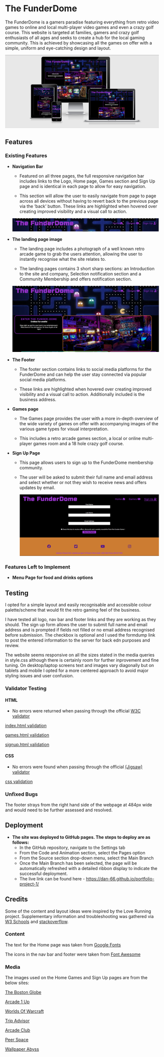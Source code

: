 # The FunderDome

The FunderDome is a gamers paradise featuring everything from retro video games to online and local  multi-player video games and even a crazy golf course. This website is targeted at families, gamers and crazy golf enthusiasts of all ages and seeks to create a hub for the local gaming community. This is achieved by showcasing all the games on offer with a simple, uniform and eye-catching design and layout.

![Devices](assets/images/devicesnip.PNG)

## Features

### Existing Features
 *  **Navigation Bar**

    * Featured on all three pages, the full responsive navigation bar includes links to the Logo, Home page, Games section and Sign Up page and is identical in each page to allow for easy navigation.

    * This section will allow the user to easily navigate from page to page across all devices without having to revert back to the previous page via the ‘back’ button. These links are highlighted when hovered over creating improved visibility and a visual call to action.

    ![Nav Bar](assets/images/navbar.PNG)

*   **The landing page image**

    * The landing page includes a photograph of a well known retro arcade game to grab the users attention, allowing the user to instantly recognise what the site relates to. 
    
    * The landing pages contains 3 short sharp sections: an Introduction to the site and company, Selection notification section and a Community Membership and offers notification section.

    ![Landing Page](assets/images/landingpage.PNG)

*   **The Footer**

    * The footer section contains links to social media platforms for the FunderDome and can help the user stay connected via popular social media platforms. 
    
    * These links are highlighted when hovered over creating improved visibility and a visual call to action. Additionally included is the business address.

*   **Games page**

    * The Games page provides the user with a more in-depth overview of the wide variety of games on offer with accompanying images of the various game types for visual interpretation. 
    
    * This includes a retro arcade games section, a local or online multi-player games room and a 18 hole crazy golf course.


*   **Sign Up Page**

    * This page allows users to sign up to the FunderDome membership community. 
    
    *   The user will be asked to submit their full name and email address and select whether or not they wish to receive news and offers updates by email.

        ![Sign Up Page](assets/images/signuppage.PNG)

### Features Left to Implement

*   **Menu Page for food and drinks options**

## Testing

I opted for a simple layout and easily recognisable and accessible colour palette/scheme that would fit the retro gaming feel of the business.

I have tested all logo, nav bar and footer links and they are working as they should. The sign up form allows the user to submit full name and email address and is prompted if fields not filled or no email address recognised before submission. The checkbox is optional and I used the formdump link to post the entered information to the server for back edn purposes and review.

The website seems responsive on all the sizes stated in the media queries in style.css although there is certainly room for further inprovement and fine tuning. On desktop/laptop screens text and images vary diagonally but on tablets and mobile I opted for a more centered approach to avoid major styling issues and user confusion.



### Validator Testing

#### **HTML**
    
* No errors were returned when passing through the official [W3C validator](https://validator.w3.org/nu/#textarea)

[index.html validation](assets/images/indexhtmlvalidator.PNG)

[games.html validation](assets/images/gameshtmlvalidator.PNG)

[signup.html validation](assets/images/signuphtmlvalidator.PNG)

#### **CSS**

* No errors were found when passing through the official [(Jigsaw) validator](https://jigsaw.w3.org/css-validator/validator)

[css validation](assets/images/cssvalidator.PNG)

### Unfixed Bugs

The footer strays from the right hand side of the webpage at 484px wide and would need to be further assessed and resolved.

## Deployment

*  **The site was deployed to GitHub pages. The steps to deploy are as follows:**
    * In the GitHub repository, navigate to the Settings tab
    * From the Code and Animation section, select the Pages option
    * From the Source section drop-down menu, select the Main Branch
    * Once the Main Branch has been selected, the page will be automatically refreshed with a detailed ribbon display to indicate the successful deployment.
    * The live link can be found here - https://dan-66.github.io/portfolio-project-1/

## Credits

Some of the content and layout ideas were inspired by the Love Running project. Supplementary information and troubleshooting was gathered via [W3 Schools](https://www.w3schools.com/) and [stackoverflow](https://stackoverflow.com/).

### Content
The text for the Home page was taken from [Google Fonts](https://fonts.google.com/)

The icons in the nav bar and footer were taken from [Font Awesome](https://fontawesome.com/)

### Media
The images used on the Home Games and Sign Up pages are from the below sites:

[The Boston Globe](https://www.bostonglobe.com/2021/05/30/lifestyle/luxury-indoor-mini-golf-is-coming-seaport/)

[Arcade 1 Up](https://arcade1up.com/)

[Worlds Of Warcraft](https://worldsofwordcraft.wordpress.com/2014/09/05/king-of-kong-arcade-gaming-culture-vs-modern-gaming-culture/)

[Trip Advisor](https://www.tripadvisor.co.uk/Attraction_Review-g503982-d21143764-Reviews-The_Arcade_Warehouse-Scunthorpe_Lincolnshire_England.html)

[Arcade Club](https://www.arcadeclub.co.uk/games/buggy-boy/)

[Peer Space](https://www.peerspace.com/pages/listings/5bf8acaec66f39001d21c14a)

[Wallpaper Abyss](https://wall.alphacoders.com/by_sub_category.php?id=170006&name=Pac-Man+Fondos+de+pantalla&lang=Spanish)
